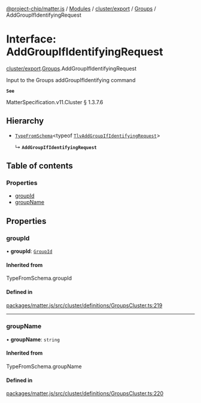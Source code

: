 [@project-chip/matter.js](../README.md) / [Modules](../modules.md) / [cluster/export](../modules/cluster_export.md) / [Groups](../modules/cluster_export.Groups.md) / AddGroupIfIdentifyingRequest

# Interface: AddGroupIfIdentifyingRequest

[cluster/export](../modules/cluster_export.md).[Groups](../modules/cluster_export.Groups.md).AddGroupIfIdentifyingRequest

Input to the Groups addGroupIfIdentifying command

**`See`**

MatterSpecification.v11.Cluster § 1.3.7.6

## Hierarchy

- [`TypeFromSchema`](../modules/tlv_export.md#typefromschema)\<typeof [`TlvAddGroupIfIdentifyingRequest`](../modules/cluster_export.Groups.md#tlvaddgroupifidentifyingrequest)\>

  ↳ **`AddGroupIfIdentifyingRequest`**

## Table of contents

### Properties

- [groupId](cluster_export.Groups.AddGroupIfIdentifyingRequest.md#groupid)
- [groupName](cluster_export.Groups.AddGroupIfIdentifyingRequest.md#groupname)

## Properties

### groupId

• **groupId**: [`GroupId`](../modules/datatype_export.md#groupid)

#### Inherited from

TypeFromSchema.groupId

#### Defined in

[packages/matter.js/src/cluster/definitions/GroupsCluster.ts:219](https://github.com/project-chip/matter.js/blob/904d0c9b952b91f28a21803759c5e5c66ee4d272/packages/matter.js/src/cluster/definitions/GroupsCluster.ts#L219)

___

### groupName

• **groupName**: `string`

#### Inherited from

TypeFromSchema.groupName

#### Defined in

[packages/matter.js/src/cluster/definitions/GroupsCluster.ts:220](https://github.com/project-chip/matter.js/blob/904d0c9b952b91f28a21803759c5e5c66ee4d272/packages/matter.js/src/cluster/definitions/GroupsCluster.ts#L220)

